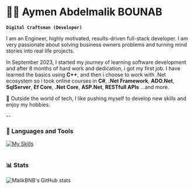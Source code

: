 # 🏄‍♂️ Aymen Abdelmalik BOUNAB

**`Digital Craftsman (Developer)`**

I am an Engineer, highly motivated, results-driven full-stack developer. I am very passionate about solving business owners problems and turning mind stories into real life projects.

In September 2023, I started my journey of learning software development and after 8 months of hard work and dedication, i got my first job. I have learned the basics using **C++**, and then i choose to work with .Net ecosystem so i took online courses in **C#**, **.Net Framework**, **ADO.Net**, **SqlServer**, **Ef Core**, **.Net Core**, **ASP.Net**, **RESTfull APIs** ...and more.

🧭 Outside the world of tech, I like pushing myself to develop new skills and enjoy my hobbies. 

--

### 🧰 Languages and Tools

[![My Skills](https://skillicons.dev/icons?i=cpp,cs,dotnet,js,ts,html,css,tailwind,angular,visualstudio,vscode,github)](https://skillicons.dev)

#

### 📊 Stats

![MalikBNB's GitHub stats](https://github-readme-stats.vercel.app/api?username=MalikBNB&show_icons=true&theme=gruvbox)

#
